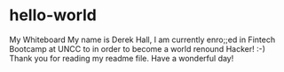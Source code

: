 # hello-world
My Whiteboard
My name is Derek Hall, I am currently enro;;ed in Fintech Bootcamp at UNCC to in order to become a world renound Hacker! :-)
Thank you for reading my readme file.
Have a wonderful day!

